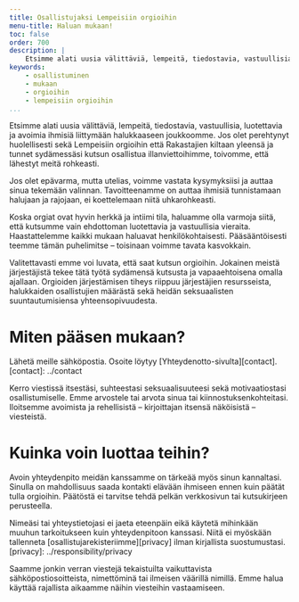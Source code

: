 ```yaml
---
title: Osallistujaksi Lempeisiin orgioihin
menu-title: Haluan mukaan!
toc: false
order: 700
description: |
    Etsimme alati uusia välittäviä, lempeitä, tiedostavia, vastuullisia, luotettavia ja avoimia ihmisiä liittymään halukkaaseen joukkoomme.
keywords: 
    - osallistuminen
    - mukaan
    - orgioihin
    - lempeisiin orgioihin
...
```


Etsimme alati uusia välittäviä, lempeitä, tiedostavia, vastuullisia, luotettavia ja avoimia ihmisiä liittymään halukkaaseen joukkoomme.
Jos olet perehtynyt huolellisesti sekä Lempeisiin orgioihin että Rakastajien kiltaan yleensä ja tunnet sydämessäsi kutsun osallistua illanviettoihimme, toivomme, että lähestyt meitä rohkeasti.

Jos olet epävarma, mutta utelias, voimme vastata kysymyksiisi ja auttaa sinua tekemään valinnan.
Tavoitteenamme on auttaa ihmisiä tunnistamaan halujaan ja rajojaan, ei koettelemaan niitä uhkarohkeasti.

Koska orgiat ovat hyvin herkkä ja intiimi tila, haluamme olla varmoja siitä, että kutsumme vain ehdottoman luotettavia ja vastuullisia vieraita.
Haastattelemme kaikki mukaan haluavat henkilökohtaisesti.
Pääsääntöisesti teemme tämän puhelimitse – toisinaan voimme tavata kasvokkain.

Valitettavasti emme voi luvata, että saat kutsun orgioihin.
Jokainen meistä järjestäjistä tekee tätä työtä sydämensä kutsusta ja vapaaehtoisena omalla ajallaan.
Orgioiden järjestämisen tiheys riippuu järjestäjien resursseista, halukkaiden osallistujien määrästä sekä heidän seksuaalisten suuntautumisiensa yhteensopivuudesta.

# Miten pääsen mukaan?

Lähetä meille sähköpostia.
Osoite löytyy [Yhteydenotto-sivulta][contact].
[contact]: ../contact

Kerro viestissä itsestäsi, suhteestasi seksuaalisuuteesi sekä motivaatiostasi osallistumiselle.
Emme arvostele tai arvota sinua tai kiinnostuksenkohteitasi.
Iloitsemme avoimista ja rehellisistä – kirjoittajan itsensä näköisistä – viesteistä.

# Kuinka voin luottaa teihin?

Avoin yhteydenpito meidän kanssamme on tärkeää myös sinun kannaltasi.
Sinulla on mahdollisuus saada kontakti elävään ihmiseen ennen kuin päätät tulla orgioihin.
Päätöstä ei tarvitse tehdä pelkän verkkosivun tai kutsukirjeen perusteella.

Nimeäsi tai yhteystietojasi ei jaeta eteenpäin eikä käytetä mihinkään muuhun tarkoitukseen kuin yhteydenpitoon kanssasi.
Niitä ei myöskään tallenneta [osallistujarekisteriimme][privacy] ilman kirjallista suostumustasi.
[privacy]: ../responsibility/privacy

Saamme jonkin verran viestejä tekaistuilta vaikuttavista sähköpostiosoitteista, nimettöminä tai ilmeisen väärillä nimillä.
Emme halua käyttää rajallista aikaamme näihin viesteihin vastaamiseen.
